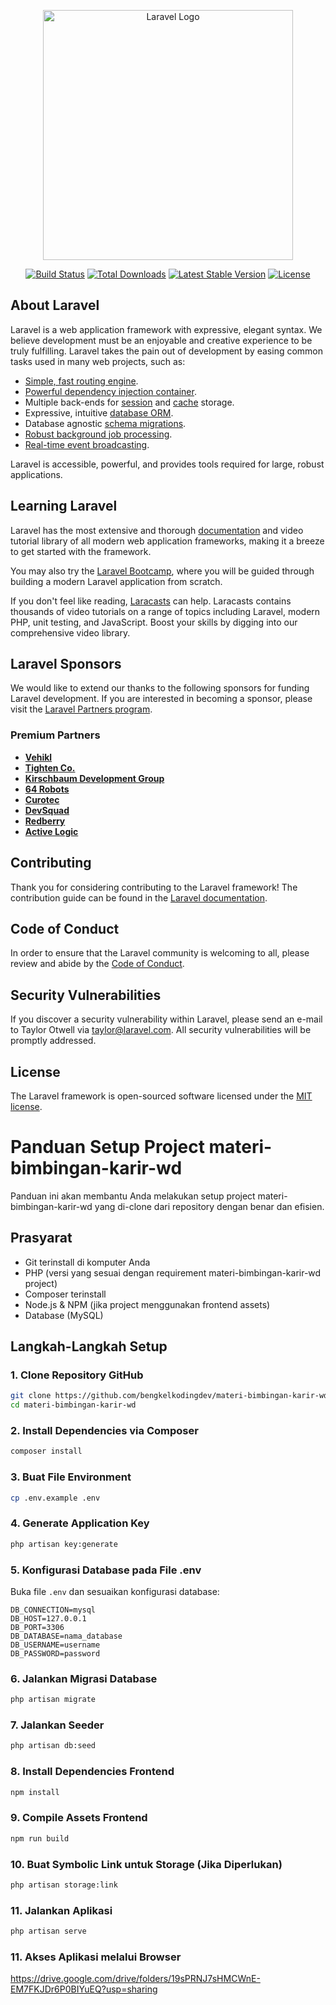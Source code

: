 <p align="center"><a href="https://laravel.com" target="_blank"><img src="https://raw.githubusercontent.com/laravel/art/master/logo-lockup/5%20SVG/2%20CMYK/1%20Full%20Color/laravel-logolockup-cmyk-red.svg" width="400" alt="Laravel Logo"></a></p>

<p align="center">
<a href="https://github.com/laravel/framework/actions"><img src="https://github.com/laravel/framework/workflows/tests/badge.svg" alt="Build Status"></a>
<a href="https://packagist.org/packages/laravel/framework"><img src="https://img.shields.io/packagist/dt/laravel/framework" alt="Total Downloads"></a>
<a href="https://packagist.org/packages/laravel/framework"><img src="https://img.shields.io/packagist/v/laravel/framework" alt="Latest Stable Version"></a>
<a href="https://packagist.org/packages/laravel/framework"><img src="https://img.shields.io/packagist/l/laravel/framework" alt="License"></a>
</p>

## About Laravel

Laravel is a web application framework with expressive, elegant syntax. We believe development must be an enjoyable and creative experience to be truly fulfilling. Laravel takes the pain out of development by easing common tasks used in many web projects, such as:

-   [Simple, fast routing engine](https://laravel.com/docs/routing).
-   [Powerful dependency injection container](https://laravel.com/docs/container).
-   Multiple back-ends for [session](https://laravel.com/docs/session) and [cache](https://laravel.com/docs/cache) storage.
-   Expressive, intuitive [database ORM](https://laravel.com/docs/eloquent).
-   Database agnostic [schema migrations](https://laravel.com/docs/migrations).
-   [Robust background job processing](https://laravel.com/docs/queues).
-   [Real-time event broadcasting](https://laravel.com/docs/broadcasting).

Laravel is accessible, powerful, and provides tools required for large, robust applications.

## Learning Laravel

Laravel has the most extensive and thorough [documentation](https://laravel.com/docs) and video tutorial library of all modern web application frameworks, making it a breeze to get started with the framework.

You may also try the [Laravel Bootcamp](https://bootcamp.laravel.com), where you will be guided through building a modern Laravel application from scratch.

If you don't feel like reading, [Laracasts](https://laracasts.com) can help. Laracasts contains thousands of video tutorials on a range of topics including Laravel, modern PHP, unit testing, and JavaScript. Boost your skills by digging into our comprehensive video library.

## Laravel Sponsors

We would like to extend our thanks to the following sponsors for funding Laravel development. If you are interested in becoming a sponsor, please visit the [Laravel Partners program](https://partners.laravel.com).

### Premium Partners

-   **[Vehikl](https://vehikl.com)**
-   **[Tighten Co.](https://tighten.co)**
-   **[Kirschbaum Development Group](https://kirschbaumdevelopment.com)**
-   **[64 Robots](https://64robots.com)**
-   **[Curotec](https://www.curotec.com/services/technologies/laravel)**
-   **[DevSquad](https://devsquad.com/hire-laravel-developers)**
-   **[Redberry](https://redberry.international/laravel-development)**
-   **[Active Logic](https://activelogic.com)**

## Contributing

Thank you for considering contributing to the Laravel framework! The contribution guide can be found in the [Laravel documentation](https://laravel.com/docs/contributions).

## Code of Conduct

In order to ensure that the Laravel community is welcoming to all, please review and abide by the [Code of Conduct](https://laravel.com/docs/contributions#code-of-conduct).

## Security Vulnerabilities

If you discover a security vulnerability within Laravel, please send an e-mail to Taylor Otwell via [taylor@laravel.com](mailto:taylor@laravel.com). All security vulnerabilities will be promptly addressed.

## License

The Laravel framework is open-sourced software licensed under the [MIT license](https://opensource.org/licenses/MIT).

# Panduan Setup Project materi-bimbingan-karir-wd

Panduan ini akan membantu Anda melakukan setup project materi-bimbingan-karir-wd yang di-clone dari repository dengan benar dan efisien.

## Prasyarat

-   Git terinstall di komputer Anda
-   PHP (versi yang sesuai dengan requirement materi-bimbingan-karir-wd project)
-   Composer terinstall
-   Node.js & NPM (jika project menggunakan frontend assets)
-   Database (MySQL)

## Langkah-Langkah Setup

### 1. Clone Repository GitHub

```bash
git clone https://github.com/bengkelkodingdev/materi-bimbingan-karir-wd.git
cd materi-bimbingan-karir-wd
```

### 2. Install Dependencies via Composer

```bash
composer install
```

### 3. Buat File Environment

```bash
cp .env.example .env
```

### 4. Generate Application Key

```bash
php artisan key:generate
```

### 5. Konfigurasi Database pada File .env

Buka file `.env` dan sesuaikan konfigurasi database:

```
DB_CONNECTION=mysql
DB_HOST=127.0.0.1
DB_PORT=3306
DB_DATABASE=nama_database
DB_USERNAME=username
DB_PASSWORD=password
```

### 6. Jalankan Migrasi Database

```bash
php artisan migrate
```

### 7. Jalankan Seeder

```bash
php artisan db:seed
```

### 8. Install Dependencies Frontend

```bash
npm install
```

### 9. Compile Assets Frontend

```bash
npm run build
```

### 10. Buat Symbolic Link untuk Storage (Jika Diperlukan)

```bash
php artisan storage:link
```

### 11. Jalankan Aplikasi

```bash
php artisan serve
```

### 11. Akses Aplikasi melalui Browser

https://drive.google.com/drive/folders/19sPRNJ7sHMCWnE-EM7FKJDr6P0BIYuEQ?usp=sharing
